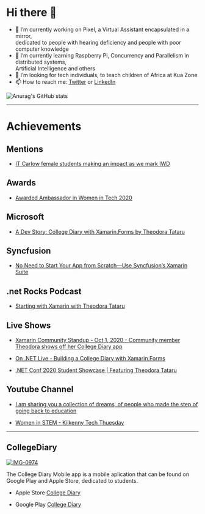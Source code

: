 # Hi there 👋

- 🔭 I’m currently working on Pixel, a Virtual Assistant encapsulated in a mirror, <br >dedicated to people with hearing deficiency and people with poor computer knowledge 
- 🌱 I’m currently learning Raspberry Pi, Concurrency and Parallelism in distributed systems, <br>Artificial Intelligence and others
- 🤔 I’m looking for tech individuals, to teach children of Africa at Kua Zone
- 📫 How to reach me: <a href="https://twitter.com/theodora_tataru">Twitter</a> or <a href="https://www.linkedin.com/in/theodoratataru/">LinkedIn</a>

![Anurag's GitHub stats](https://github-readme-stats.vercel.app/api?username=DoraTheodora&show_icons=true&theme=radical)

_________________________________________________________________________
# Achievements 

## <b>Mentions</b>
  - <p> <a href="https://www.itcarlow.ie/news.htm/view/id/7075">IT Carlow female students making an impact as we mark IWD</a></p>
## <b>Awards</b>
  - <p> <a href="https://www.linkedin.com/feed/update/urn:li:activity:6685879965294112768/">Awarded Ambassador in Women in Tech 2020</a></p>
## <b>Microsoft</b>
  - <p> <a href="https://devblogs.microsoft.com/xamarin/college-diary-xamarin-theodora-tataru/">A Dev Story: College Diary with Xamarin.Forms by Theodora Tataru</a></p>
## <b>Syncfusion</b>
  - <p> <a href="https://www.syncfusion.com/company/case-studies/education-non_profit/no-need-to-start-your-app-from-scratchuse-syncfusions-xamarin-suite">No Need to Start Your App from Scratch—Use Syncfusion’s Xamarin Suite</a></p>
## <b>.net Rocks Podcast </b>
  - <p> <a href="https://www.dotnetrocks.com/?show=1704">Starting with Xamarin with Theodora Tataru</a></p>
## <b>Live Shows </b>
  - <p> <a href="https://www.youtube.com/watch?v=Ht99b8Bmrhc">Xamarin Community Standup - Oct 1, 2020 - Community member Theodora shows off her College Diary app</a></p>
  - <p> <a href="https://www.youtube.com/watch?v=-JEY1KVqKtU&t=9s">On .NET Live - Building a College Diary with Xamarin.Forms</a></p>
  - <p> <a href="https://www.youtube.com/watch?v=RuIANKINwgk">.NET Conf 2020 Student Showcase | Featuring Theodora Tataru</a></p>
## <b>Youtube Channel</b>
  - <p> <a href="https://www.youtube.com/channel/UCHDGn3mQ4SCGXWl3WVhS5nQ">I am sharing you a collection of dreams, of people who made the step of going back to education</a></p>
  - <p> <a href="https://www.youtube.com/watch?v=eKd7DH51Fvs&t=27s">Women in STEM - Kilkenny Tech Thuesday</a></p>
_________________________________________________________________________
## CollegeDiary
<a href="https://ibb.co/tsz2rkb"><img src="https://i.ibb.co/mq0yW1H/IMG-0974.jpg" alt="IMG-0974" border="0"></a>

The College Diary Mobile app is a mobile aplication that can be found on Google Play and Apple Store, dedicated to students. 

- <p>Apple Store <a href="https://apps.apple.com/tt/app/college-diary/id1528772909?ign-mpt=uo%3D2">College Diary</a></p>
- <p>Google Play <a href="https://play.google.com/store/apps/details?id=com.companyname.cd&gl=IE">College Diary</a></p>


